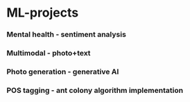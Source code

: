 # ML-projects

### Mental health - sentiment analysis
### Multimodal - photo+text
### Photo generation - generative AI
### POS tagging - ant colony algorithm implementation 
